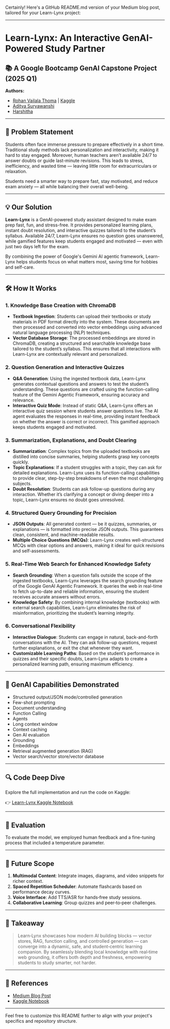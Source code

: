Certainly! Here's a GitHub README.md version of your Medium blog post, tailored for your Learn-Lynx project:

---

# Learn-Lynx: An Interactive GenAI-Powered Study Partner

## 📚 A Google Bootcamp GenAI Capstone Project (2025 Q1)

**Authors:**

* [Rohan Vailala Thoma](https://www.linkedin.com/in/rohan-vailala-thoma/) | [Kaggle](https://www.kaggle.com/rohanthoma)
* [Aditya Suryawanshi](https://www.kaggle.com/adii14)
* [Harshitha](https://www.kaggle.com/harsh1tha)

---

## 🚨 Problem Statement

Students often face immense pressure to prepare effectively in a short time. Traditional study methods lack personalization and interactivity, making it hard to stay engaged. Moreover, human teachers aren’t available 24/7 to answer doubts or guide last-minute revisions. This leads to stress, inefficiency, and wasted time — leaving little room for extracurriculars or relaxation.

Students need a smarter way to prepare fast, stay motivated, and reduce exam anxiety — all while balancing their overall well-being.

---

## 💡 Our Solution

**Learn-Lynx** is a GenAI-powered study assistant designed to make exam prep fast, fun, and stress-free. It provides personalized learning plans, instant doubt resolution, and interactive quizzes tailored to the student’s syllabus. Available 24/7, Learn-Lynx ensures no question goes unanswered, while gamified features keep students engaged and motivated — even with just two days left for the exam.

By combining the power of Google's Gemini AI agentic framework, Learn-Lynx helps students focus on what matters most, saving time for hobbies and self-care.

---

## 🛠️ How It Works

### 1. Knowledge Base Creation with ChromaDB

* **Textbook Ingestion**: Students can upload their textbooks or study materials in PDF format directly into the system. These documents are then processed and converted into vector embeddings using advanced natural language processing (NLP) techniques.
* **Vector Database Storage**: The processed embeddings are stored in ChromaDB, creating a structured and searchable knowledge base tailored to the student’s syllabus. This ensures that all interactions with Learn-Lynx are contextually relevant and personalized.

### 2. Question Generation and Interactive Quizzes

* **Q\&A Generation**: Using the ingested textbook data, Learn-Lynx generates contextual questions and answers to test the student’s understanding. These questions are crafted using the function-calling feature of the Gemini Agentic Framework, ensuring accuracy and relevance.
* **Interactive Quiz Mode**: Instead of static Q\&A, Learn-Lynx offers an interactive quiz session where students answer questions live. The AI agent evaluates the responses in real-time, providing instant feedback on whether the answer is correct or incorrect. This gamified approach keeps students engaged and motivated.

### 3. Summarization, Explanations, and Doubt Clearing

* **Summarization**: Complex topics from the uploaded textbooks are distilled into concise summaries, helping students grasp key concepts quickly.
* **Topic Explanations**: If a student struggles with a topic, they can ask for detailed explanations. Learn-Lynx uses its function-calling capabilities to provide clear, step-by-step breakdowns of even the most challenging subjects.
* **Doubt Resolution**: Students can ask follow-up questions during any interaction. Whether it’s clarifying a concept or diving deeper into a topic, Learn-Lynx ensures no doubt goes unresolved.

### 4. Structured Query Grounding for Precision

* **JSON Outputs**: All generated content — be it quizzes, summaries, or explanations — is formatted into precise JSON outputs. This guarantees clean, consistent, and machine-readable results.
* **Multiple Choice Questions (MCQs)**: Learn-Lynx creates well-structured MCQs with clear options and answers, making it ideal for quick revisions and self-assessments.

### 5. Real-Time Web Search for Enhanced Knowledge Safety

* **Search Grounding**: When a question falls outside the scope of the ingested textbooks, Learn-Lynx leverages the search grounding feature of the Google GenAI Agentic Framework. It queries the web in real-time to fetch up-to-date and reliable information, ensuring the student receives accurate answers without errors.
* **Knowledge Safety**: By combining internal knowledge (textbooks) with external search capabilities, Learn-Lynx eliminates the risk of misinformation, prioritizing the student’s learning integrity.

### 6. Conversational Flexibility

* **Interactive Dialogue**: Students can engage in natural, back-and-forth conversations with the AI. They can ask follow-up questions, request further explanations, or exit the chat whenever they want.
* **Customizable Learning Paths**: Based on the student’s performance in quizzes and their specific doubts, Learn-Lynx adapts to create a personalized learning path, ensuring maximum efficiency.

---

## 🧠 GenAI Capabilities Demonstrated

* Structured output/JSON mode/controlled generation
* Few-shot prompting
* Document understanding
* Function Calling
* Agents
* Long context window
* Context caching
* Gen AI evaluation
* Grounding
* Embeddings
* Retrieval augmented generation (RAG)
* Vector search/vector store/vector database

---

## 🔍 Code Deep Dive

Explore the full implementation and run the code on Kaggle:

👉 [Learn-Lynx Kaggle Notebook](https://www.kaggle.com/code/rohanthoma/learn-lynx-genai-powered-study-tutor-and-partner)

---

## 🧪 Evaluation

To evaluate the model, we employed human feedback and a fine-tuning process that included a temperature parameter.

---

## 🚀 Future Scope

1. **Multimodal Content**: Integrate images, diagrams, and video snippets for richer context.
2. **Spaced Repetition Scheduler**: Automate flashcards based on performance decay curves.
3. **Voice Interface**: Add TTS/ASR for hands‑free study sessions.
4. **Collaborative Learning**: Group quizzes and peer‑to‑peer challenges.

---

## 📌 Takeaway

> Learn‑Lynx showcases how modern AI building blocks — vector stores, RAG, function calling, and controlled generation — can converge into a dynamic, safe, and student‑centric learning companion. By seamlessly blending local knowledge with real‑time web grounding, it offers both depth and freshness, empowering students to study smarter, not harder.

---

## 📎 References

* [Medium Blog Post](https://medium.com/@rohanvailalathoma/learn-lynx-an-fun-and-interactive-genai-powered-study-partner-tutor-for-students-66b6d8392a91)
* [Kaggle Notebook](https://www.kaggle.com/code/rohanthoma/learn-lynx-genai-powered-study-tutor-and-partner)

---

Feel free to customize this README further to align with your project's specifics and repository structure.
